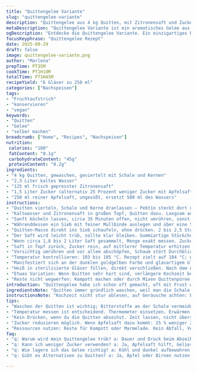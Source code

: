 ```yaml
---
title: "Quittengelee Variante"
slug: "quittengelee-variante"
description: "Quittengelee aus 4 kg Quitten, mit Zitronensaft und Zucker gekocht. Die Früchte werden zuerst weichgekocht, danach der Saft getrennt und mit Zucker zum Gelieren eingekocht. Die Temperaturkontrolle, das richtige Abseihen und kein Drücken der Früchte sind entscheidend für eine klare, gelierende Masse. Eine Variation mit Apfelsaft verleiht dem Gelee eine leichte Fruchtigkeit und verändert die Textur minimal. Die Methode zeigt, wie man natürliche Pektine nutzt und Gelierung kontrolliert. Ideal für glutenfreie, vegane Ernährung. Die Zubereitung erfordert Geduld, olfaktorische Wahrnehmung und Gefühl für Konsistenz."
metaDescription: "Quittengelee Variante ist ein aromatisches Gelee aus frischen Quitten, Zitronensaft und Zucker. Ideal für vegane Ernährung und glutenfreies Frühstück."
ogDescription: "Entdecke die Quittengelee Variante. Ein einzigartiges Rezept mit Aromen, das perfekte Gelierkraft garantiert und dem Frühstück besondere Fruchtigkeit verleiht."
focusKeyphrase: "Quittengelee Rezept"
date: 2025-09-29
draft: false
image: quittengelee-variante.png
author: "Marlena"
prepTime: PT35M
cookTime: PT1H10M
totalTime: PT1H45M
recipeYield: "6 Gläser zu 250 ml"
categories: ["Nachspeisen"]
tags:
- "Fruchtaufstrich"
- "konservieren"
- "vegan"
keywords:
- "Quitten"
- "Gelee"
- "selber machen"
breadcrumb: ["Home", "Recipes", "Nachspeisen"]
nutrition: 
 calories: "180"
 fatContent: "0.1g"
 carbohydrateContent: "45g"
 proteinContent: "0.2g"
ingredients:
- "4 kg Quitten, gewaschen, geviertelt mit Schale und Kernen"
- "2,3 Liter kaltes Wasser"
- "125 ml frisch gepresster Zitronensaft"
- "1,5 Liter Zucker (alternativ 25 Prozent weniger Zucker mit Apfelsaft als Ersatz)"
- "250 ml reiner Apfelsaft, ungesüßt, ersetzt 500 ml des Wassers"
instructions:
- "Quitten vierteln, Schale und Kerne dranlassen – Pektin steckt dort drin, nicht wegwerfen."
- "Kaltwasser und Zitronensaft in großen Topf, Quitten dazu. Langsam aufkochen, bis Blubbern sichtbar wird – Aroma beginnt freizusetzen."
- "Sanft köcheln lassen, circa 35 Minuten offen, nicht umrühren, sonst wird's trüb."
- "Währenddessen ein Sieb mit feiner Mullbinde auslegen und über eine Schüssel hängen."
- "Quitten-Masse direkt ins Sieb schaufeln, ohne drücken. 2 bis 2,5 Stunden erodieren lassen, Naturgewalt allein."
- "Der Saft wird leicht trüb, sollte klar bleiben. Gummiartige Stückchen dürfen nicht passieren."
- "Wenn circa 1,8 bis 2 Liter Saft gesammelt, Menge exakt messen. Zucker nach Saftmenge abwiegen – 180 ml Zucker pro 250 ml Saft. Weniger Zucker geht mit Apfelsaftanteil, verbessert Gelierkraft."
- "Saft in Topf zurück, Zucker rein, auf mittlerer Temperatur erhitzen."
- "Vorsichtig umrühren und vor allem abschöpfen, Schaum stört Durchblick."
- "Temperatur kontrollieren: 103 bis 105 °C. Rezept zielt auf 104 °C; wichtig, nicht zu unterschreiten, sonst wird der Gelee wässrig."
- "Manifestiert sich an der dunklen goldgelben Farbe und glasartigem Glanz beim Probieren auf kaltem Löffel."
- "Heiß in sterilisierte Gläser füllen, direkt verschließen. Nach dem Abkühlen prüfe auf Gelierung durch Drucktest auf Deckel."
- "Etwas Variation: Wenn Quitten sehr hart sind, verlängere Kochzeit beim ersten Schritt um 5 Minuten; bei weichen Früchten eher weniger. Kein Pressen oder Quetschen im Sieb – sonst wird Gelee trüb und schleimig."
- "Reste nicht wegwerfen: Kompott machen oder durch Mixen Quittenpüree, sehr aromatisch."
introduction: "Quittengelee habe ich schon oft gemacht, oft mit Frust wegen unklarer Flüssigkeit oder fehlender Gelierung. Das Gelee aus ganzen Quitten plus Schleifen aus Schale und Kernen gehört zur traditionellen Methode – dort steckt das meiste Pektin. Der entscheidende Trick: sanft köcheln lassen, lange abtropfen, niemals pressen. Sogar kleine Mengen Apfelsaft verbessern die Textur. Ich rate, immer mit Thermometer zu arbeiten und vor allem auf den Schaum zu achten, der mindert die Transparenz. Diese Methode braucht Geduld und Aufmerksamkeit, lohnt sich aber. Gerade bei Quitten schmeckt man das volle Aroma, das sonst verloren geht. Klar und schön golden – ideal zum Frühstück oder Backen."
ingredientsNote: "Quitten immer gründlich waschen, weil man die Schale mitkocht – sonst Bitterstoffe riskieren. Beim Zitronensaft nehmen, weil er pH-Wert senkt und Pektin stabilisiert. Zuckermenge lässt sich etwas reduzieren, wenn man Apfelsaft beifügt – Pektin aus dem Apfel hilft bei weniger Süße. Für weniger Aufwand: Einmachzucker mit Geliermittel nehmen, dann Schritt 4-5 kürzer. Mullbinde sauber und mehrfach gefaltet, sonst laufen Fruchtstückchen durch. Wenn man kein Thermometer hat, Test: Tropfen auf Teller, wartet ab, wird braun-gelb und fällt nicht auseinander beim Wackeln."
instructionsNote: "Kochzeit nicht stur ablesen, auf Geräusche achten: Blubbern wird leiser, kleine Bläschen steigen auf – Zeichen, dass genug Wasser verdampft. Nicht rühren, wenn Quitten kochen, sonst auslaugen – Masse wird matschig und Saft trüb. Beim Abtropfen genau beobachten, nicht drücken. Verschiedene Topfgrößen erfordern Anpassung, dicker Boden besser. Beim Einkochen des Safts langsam auf Temperatur bringen, besser länger sieden statt zu schnell zu heiß. Vor dem Abfüllen unbedingt Sterilisieren oder Gläser in heißem Wasser vorgaren – sonst schimmelt Gelee schnell. Reste des Fruchtfleischs eignen sich prima für Kompott, Kuchenfüllungen oder Marmelade mit Stücken."
tips:
- "Waschen der Quitten ist wichtig; Bitterstoffe an der Schale vermeiden. Die Schale bringt Pektin. Kochen mit der Schale verstärkt das Aroma."
- "Temperatur messen ist entscheidend. Thermometer einsetzen. Erwärmen bis genau 104 °C. Zuviel Hitze macht Gelee wässrig; weniger wird trüb."
- "Kein Drücken, wenn du die Quitten abseihst. Zeit lassen, nicht überstürzen. Geduld bringt die klare Flüssigkeit. Nach 2,5 Stunden die Masse prüfen."
- "Zucker reduzieren möglich. Wenn Apfelsaft dazu kommt: 25 % weniger Zucker verwenden. Der Fruchtgeschmack bleibt intensiv, Gelee trotzdem fest."
- "Ressourcen nutzen: Reste für Kompott oder Marmelade. Kein Abfall, Verarbeitung der Fruchtreste ist praktisch. Aromatisch und flexibel für verschiedene Gerichte."
faq:
- "q: Warum wird mein Quittengelee trüb? a: Dauer und Druck beim Abseihen sind fehlerhafte Punkte. Wertvolle Zeit verschenken, nicht drücken."
- "q: Kann ich weniger Zucker verwenden? a: Ja, Apfelsaft hilft, Gelierkraft bleibt stabil. Das Aroma bleibt stark. Weniger süß ist trotzdem lecker."
- "q: Wie lagere ich das Gelee richtig? a: Kühl und dunkel aufbewahren. Einmal geöffnet, in den Kühlschrank. Nutzen in wenigen Wochen."
- "q: Gibt es Alternativen zu Quitten? a: Ja, Äpfel oder Birnen nutzen. Aber: Achte auf den Pektinanteil. Aroma anders, aber ebenfalls gut."

---
```

